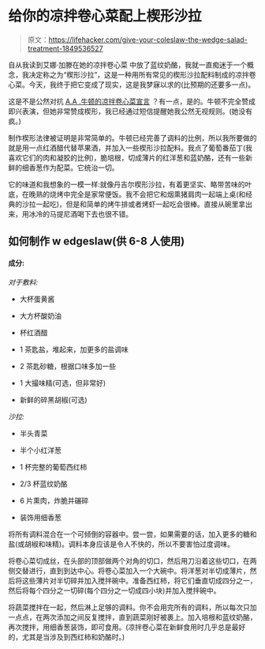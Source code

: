 # 给你的凉拌卷心菜配上楔形沙拉

> 原文：<https://lifehacker.com/give-your-coleslaw-the-wedge-salad-treatment-1849536527>

自从我读到艾娜·加滕在她的凉拌卷心菜 中放了蓝纹奶酪，我就一直痴迷于一个概念，我决定称之为“楔形沙拉”，这是一种用所有常见的楔形沙拉配料制成的凉拌卷心菜。今天，我终于把它变成了现实，这是我梦寐以求的(比预期的还要多一点)。



这是不是公然对抗 [A.A .牛顿的凉拌卷心菜宣言](https://lifehacker.com/stop-making-bad-coleslaw-1826269204) ？有一点，是的。牛顿不完全赞成即兴表演，但她非常赞成楔形，我已经通过短信提醒她我公然无视规则。(她没有疯。)

制作楔形法律被证明是非常简单的。牛顿已经完善了调料的比例，所以我所要做的就是用一点红酒醋代替苹果酒，并加入一些楔形沙拉配料。我点了葡萄番茄丁(我喜欢它们的肉和凝胶的比例)，脆培根，切成薄片的红洋葱和蓝奶酪，还有一些新鲜的细香葱作为配菜。它统治一切。

它的味道和我想象的一模一样:就像丹吉尔楔形沙拉，有着更坚实、略带苦味的叶底，在晚熟的烧烤中完全是家常便饭。我不会把它和烟熏猪肩肉一起端上桌(和经典的沙拉一起吃)，但是和简单的烤牛排或者烤虾一起吃会很棒。直接从碗里拿出来，用冰冷的马提尼酒喝下去也很不错。

## 如何制作 w edgeslaw(供 6-8 人使用)

#### 成分:

*对于敷料:*

*   大杯蛋黄酱

*   大方杯酸奶油

*   杯红酒醋

*   1 茶匙盐，堆起来，加更多的盐调味
*   2 茶匙砂糖，根据口味多加一些
*   1 大撮味精(可选，但非常好)
*   新鲜的碎黑胡椒(可选)

*沙拉:*

*   半头青菜

*   半个小红洋葱

*   1 杯完整的葡萄西红柿
*   2/3 杯蓝纹奶酪
*   6 片熏肉，炸脆并碾碎
*   装饰用细香葱

将所有调料混合在一个可倾倒的容器中。尝一尝，如果需要的话，加入更多的糖和盐(或胡椒和味精)。调料本身应该是令人不快的，所以不要害怕过度调味。

将卷心菜切成丝，在头部的顶部做两个对角的切口，然后用刀沿着这些切口，在两侧交替进行，直到到达中心。将卷心菜加入一个大碗中。将洋葱对半切成薄片，然后将这些薄片对半切碎并加入搅拌碗中。准备西红柿，将它们垂直切成四分之一，然后将每个四分之一切碎(每个四分之一切成四小块)并加入搅拌碗中。

将蔬菜搅拌在一起，然后淋上足够的调料。你不会用完所有的调料，所以每次只加一点点，在两次添加之间反复搅拌，直到蔬菜刚好被裹上。加入培根和蓝纹奶酪，再次搅拌，用细香葱装饰，即可食用。(凉拌卷心菜在新鲜食用时几乎总是最好的，尤其是当涉及到西红柿和奶酪时。)